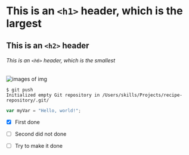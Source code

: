# This is an `<h1>` header, which is the largest

## This is an `<h2>` header

###### This is an `<h6>` header, which is the smallest

![images of img](https://octodex.github.com/images/yaktocat.png)

```
$ git push
Initialized empty Git repository in /Users/skills/Projects/recipe-repository/.git/
```

```javascript
var myVar = "Hello, world!";
```

- [x] First done
- [ ] Second did not done
- [ ] Try to make it done

